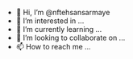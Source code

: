 - 👋 Hi, I’m @nftehsansarmaye
- 👀 I’m interested in ...
- 🌱 I’m currently learning ...
- 💞️ I’m looking to collaborate on ...
- 📫 How to reach me ...

<!---
nftehsansarmaye/nftehsansarmaye is a ✨ special ✨ repository because its `README.md` (this file) appears on your GitHub profile.
You can click the Preview link to take a look at your changes.
--->
